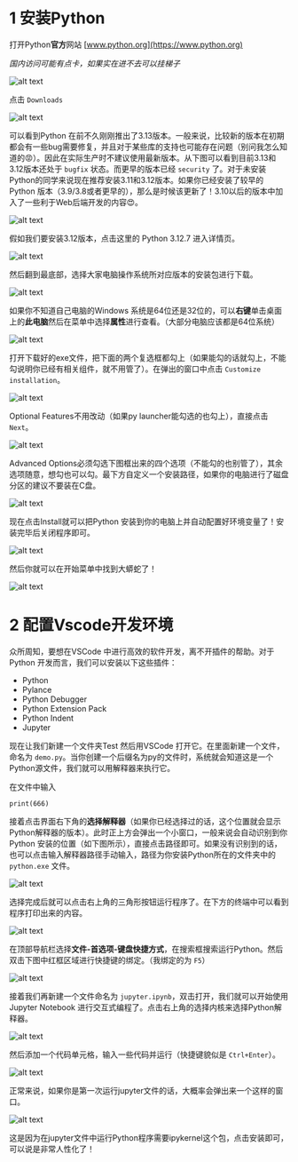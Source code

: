 # 1 安装Python

打开Python**官方**网站 [www.python.org](https://www.python.org)

*国内访问可能有点卡，如果实在进不去可以挂梯子*

![alt text](image-1.png)

点击 `Downloads`

![alt text](image-2.png)

可以看到Python 在前不久刚刚推出了3.13版本。一般来说，比较新的版本在初期都会有一些bug需要修复，并且对于某些库的支持也可能存在问题（别问我怎么知道的😡）。因此在实际生产时不建议使用最新版本。从下图可以看到目前3.13和3.12版本还处于 `bugfix` 状态。而更早的版本已经 `security` 了。对于未安装Python的同学来说现在推荐安装3.11和3.12版本。如果你已经安装了较早的Python 版本（3.9/3.8或者更早的），那么是时候该更新了！3.10以后的版本中加入了一些利于Web后端开发的内容😍。

![alt text](image-3.png)

假如我们要安装3.12版本，点击这里的 Python 3.12.7 进入详情页。

![alt text](image-14.png)

然后翻到最底部，选择大家电脑操作系统所对应版本的安装包进行下载。

![alt text](image-15.png)

如果你不知道自己电脑的Windows 系统是64位还是32位的，可以**右键**单击桌面上的**此电脑**然后在菜单中选择**属性**进行查看。（大部分电脑应该都是64位系统）

![alt text](image-5.png)

打开下载好的exe文件，把下面的两个复选框都勾上（如果能勾的话就勾上，不能勾说明你已经有相关组件，就不用管了）。在弹出的窗口中点击 `Customize installation`。

![alt text](1.png)

Optional Features不用改动（如果py launcher能勾选的也勾上），直接点击 `Next`。

![alt text](2.png)

Advanced Options必须勾选下图框出来的四个选项（不能勾的也别管了），其余选项随意，想勾也可以勾。最下方自定义一个安装路径，如果你的电脑进行了磁盘分区的建议不要装在C盘。

![alt text](3.png)

现在点击Install就可以把Python 安装到你的电脑上并自动配置好环境变量了！安装完毕后关闭程序即可。

![alt text](4.png)

然后你就可以在开始菜单中找到大蟒蛇了！

![alt text](image-4.png)


# 2 配置Vscode开发环境

众所周知，要想在VSCode 中进行高效的软件开发，离不开插件的帮助。对于Python 开发而言，我们可以安装以下这些插件：

* Python
* Pylance
* Python Debugger
* Python Extension Pack
* Python Indent
* Jupyter

现在让我们新建一个文件夹Test 然后用VSCode 打开它。在里面新建一个文件，命名为 `demo.py`。当你创建一个后缀名为py的文件时，系统就会知道这是一个Python源文件，我们就可以用解释器来执行它。

在文件中输入

    print(666)

接着点击界面右下角的**选择解释器**（如果你已经选择过的话，这个位置就会显示Python解释器的版本）。此时正上方会弹出一个小窗口，一般来说会自动识别到你Python 安装的位置（如下图所示），直接点击路径即可。如果没有识别到的话，也可以点击输入解释器路径手动输入，路径为你安装Python所在的文件夹中的 `python.exe` 文件。

![alt text](image.png)

选择完成后就可以点击右上角的三角形按钮运行程序了。在下方的终端中可以看到程序打印出来的内容。

![alt text](image-11.png)

在顶部导航栏选择**文件-首选项-键盘快捷方式**，在搜索框搜索运行Python。然后双击下图中红框区域进行快捷键的绑定。（我绑定的为 `F5`）

![alt text](image-13.png)

接着我们再新建一个文件命名为 `jupyter.ipynb`，双击打开，我们就可以开始使用Jupyter Notebook 进行交互式编程了。点击右上角的选择内核来选择Python解释器。

![alt text](image-16.png)

然后添加一个代码单元格，输入一些代码并运行（快捷键貌似是 `Ctrl+Enter`）。

![alt text](image-17.png)

正常来说，如果你是第一次运行jupyter文件的话，大概率会弹出来一个这样的窗口。

![alt text](image-18.png)

这是因为在jupyter文件中运行Python程序需要ipykernel这个包，点击安装即可，可以说是非常人性化了！